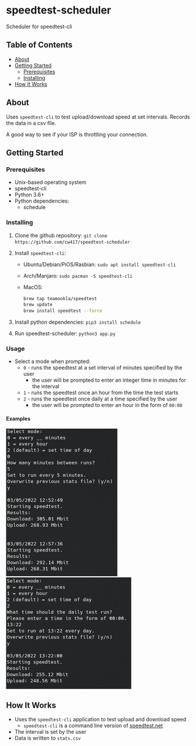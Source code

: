 # speedtest-scheduler

Scheduler for speedtest-cli

## Table of Contents

- [About](#about)
- [Getting Started](#getting-started)
  - [Prerequisites](#prerequisites)
  - [Installing](#installing)
- [How It Works](#how-it-works)

## About

Uses `speedtest-cli` to test upload/download speed at set intervals.
Records the data in a csv file.

A good way to see if your ISP is throttling your connection.

## Getting Started

### Prerequisites

- Unix-based operating system
- speedtest-cli
- Python 3.6+
- Python dependencies:
  - schedule

### Installing

1) Clone the github repository: `git clone https://github.com/cw417/speedtest-scheduler`

2) Install `speedtest-cli`:

    - Ubuntu/Debian/PiOS/Rasbian: `sudo apt install speedtest-cli`

    - Arch/Manjaro: `sudo pacman -S speedtest-cli`

    - MacOS:

      ```zsh
      brew tap teamookla/speedtest
      brew update
      brew install speedtest --force
      ```

3) Install python dependencies: `pip3 install schedule`

4) Run speedtest-scheduler: `python3 app.py`

### Usage

- Select a mode when prompted:
  - `0` - runs the speedtest at a set interval of minutes specified by the user
    - the user will be prompted to enter an integer time in minutes for the interval
  - `1` - runs the speedtest once an hour from the time the test starts
  - `2` - runs the speedtest once daily at a time specified by the user
    - the user will be prompted to enter an hour in the form of `00:00`

#### Examples

![running-program](./img/run0.png) ![running-program-2](./img/run2.png)
  
## How It Works

- Uses the `speedtest-cli` application to test upload and download speed
  - `speedtest-cli` is a command line version of [speedtest.net](https://www.speedtest.net/apps/cli)
- The interval is set by the user
- Data is written to `stats.csv`
